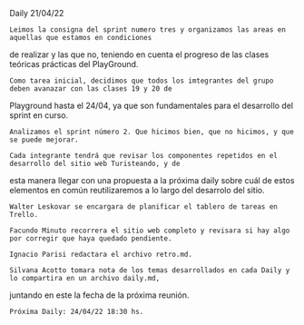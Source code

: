 Daily
21/04/22

	Leimos la consigna del sprint numero tres y organizamos las areas en aquellas que estamos en condiciones 
de realizar y las  que no, teniendo en cuenta el progreso de las clases teóricas prácticas del PlayGround.
	
	Como tarea inicial, decidimos que todos los imtegrantes del grupo deben avanazar con las clases 19 y 20 de 
Playground hasta el 24/04, ya que son fundamentales para el desarrollo del sprint en curso.

	Analizamos el sprint número 2. Que hicimos bien, que no hicimos, y que se puede mejorar.
	
	Cada integrante tendrá que revisar los componentes repetidos en el  desarrollo del sitio web Turisteando, y de 
esta manera llegar con una propuesta a la próxima daily sobre cuál de estos elementos en común reutilizaremos a lo largo del desarrolo del sitio.

	Walter Leskovar se encargara de planificar el tablero de tareas en Trello.
	
	Facundo Minuto recorrera el sitio web completo y revisara si hay algo por corregir que haya quedado pendiente.

	Ignacio Parisi redactara el archivo retro.md.
	
	Silvana Acotto tomara nota de los temas desarrollados en cada Daily y lo compartira en un archivo daily.md,
juntando en este la fecha de la próxima reunión.

	Próxima Daily: 24/04/22 18:30 hs.	


	

	
